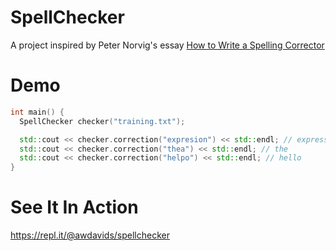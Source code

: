 # SpellChecker
A project inspired by Peter Norvig's essay [How to Write a Spelling Corrector](http://norvig.com/spell-correct.html)

# Demo
```c++
int main() {
  SpellChecker checker("training.txt");

  std::cout << checker.correction("expresion") << std::endl; // expression
  std::cout << checker.correction("thea") << std::endl; // the
  std::cout << checker.correction("helpo") << std::endl; // hello
}
```

# See It In Action
https://repl.it/@awdavids/spellchecker